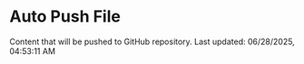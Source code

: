 # Auto Push File

Content that will be pushed to GitHub repository.
Last updated: 06/28/2025, 04:53:11 AM